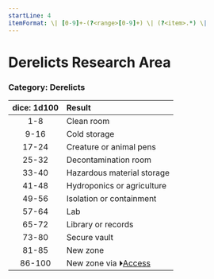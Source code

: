```yaml
---
startLine: 4
itemFormat: \| [0-9]+-(?<range>[0-9]+) \| (?<item>.*) \|
---
```

# Derelicts Research Area
### Category: Derelicts

| dice: 1d100 | Result |
|:----:|:-------|
| 1-8 | Clean room |
| 9-16 | Cold storage |
| 17-24 | Creature or animal pens |
| 25-32 | Decontamination room |
| 33-40 | Hazardous material storage |
| 41-48 | Hydroponics or agriculture |
| 49-56 | Isolation or containment |
| 57-64 | Lab |
| 65-72 | Library or records |
| 73-80 | Secure vault |
| 81-85 | New zone |
| 86-100 | New zone via ⏵[Access](Derelicts_Access_Area.md) |